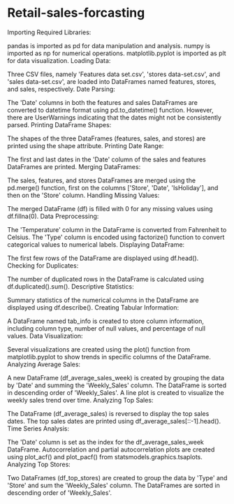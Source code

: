 # Retail-sales-forcasting

Importing Required Libraries:

pandas is imported as pd for data manipulation and analysis.
numpy is imported as np for numerical operations.
matplotlib.pyplot is imported as plt for data visualization.
Loading Data:

Three CSV files, namely 'Features data set.csv', 'stores data-set.csv', and 'sales data-set.csv', are loaded into DataFrames named features, stores, and sales, respectively.
Date Parsing:

The 'Date' columns in both the features and sales DataFrames are converted to datetime format using pd.to_datetime() function. However, there are UserWarnings indicating that the dates might not be consistently parsed.
Printing DataFrame Shapes:

The shapes of the three DataFrames (features, sales, and stores) are printed using the shape attribute.
Printing Date Range:

The first and last dates in the 'Date' column of the sales and features DataFrames are printed.
Merging DataFrames:

The sales, features, and stores DataFrames are merged using the pd.merge() function, first on the columns ['Store', 'Date', 'IsHoliday'], and then on the 'Store' column.
Handling Missing Values:

The merged DataFrame (df) is filled with 0 for any missing values using df.fillna(0).
Data Preprocessing:

The 'Temperature' column in the DataFrame is converted from Fahrenheit to Celsius.
The 'Type' column is encoded using factorize() function to convert categorical values to numerical labels.
Displaying DataFrame:

The first few rows of the DataFrame are displayed using df.head().
Checking for Duplicates:

The number of duplicated rows in the DataFrame is calculated using df.duplicated().sum().
Descriptive Statistics:

Summary statistics of the numerical columns in the DataFrame are displayed using df.describe().
Creating Tabular Information:

A DataFrame named tab_info is created to store column information, including column type, number of null values, and percentage of null values.
Data Visualization:

Several visualizations are created using the plot() function from matplotlib.pyplot to show trends in specific columns of the DataFrame.
Analyzing Average Sales:

A new DataFrame (df_average_sales_week) is created by grouping the data by 'Date' and summing the 'Weekly_Sales' column.
The DataFrame is sorted in descending order of 'Weekly_Sales'.
A line plot is created to visualize the weekly sales trend over time.
Analyzing Top Sales:

The DataFrame (df_average_sales) is reversed to display the top sales dates.
The top sales dates are printed using df_average_sales[::-1].head().
Time Series Analysis:

The 'Date' column is set as the index for the df_average_sales_week DataFrame.
Autocorrelation and partial autocorrelation plots are created using plot_acf() and plot_pacf() from statsmodels.graphics.tsaplots.
Analyzing Top Stores:

Two DataFrames (df_top_stores) are created to group the data by 'Type' and 'Store' and sum the 'Weekly_Sales' column.
The DataFrames are sorted in descending order of 'Weekly_Sales'.
